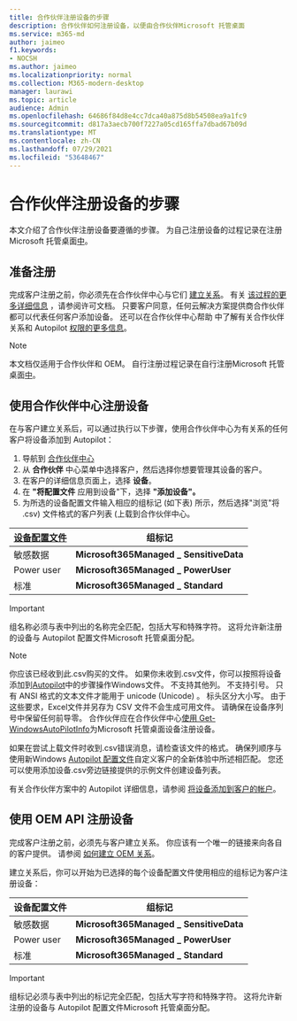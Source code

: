 ```yaml
---
title: 合作伙伴注册设备的步骤
description: 合作伙伴如何注册设备，以便由合作伙伴Microsoft 托管桌面
ms.service: m365-md
author: jaimeo
f1.keywords:
- NOCSH
ms.author: jaimeo
ms.localizationpriority: normal
ms.collection: M365-modern-desktop
manager: laurawi
ms.topic: article
audience: Admin
ms.openlocfilehash: 64686f84d8e4cc7dca40a875d8b54508ea9a1fc9
ms.sourcegitcommit: d817a3aecb700f7227a05cd165ffa7dbad67b09d
ms.translationtype: MT
ms.contentlocale: zh-CN
ms.lasthandoff: 07/29/2021
ms.locfileid: "53648467"
---
```

# <a name="steps-for-partners-to-register-devices"></a>合作伙伴注册设备的步骤


本文介绍了合作伙伴注册设备要遵循的步骤。 为自己注册设备的过程记录在注册Microsoft 托管桌面[中](register-devices-self.md)。



## <a name="prepare-for-registration"></a>准备注册 
完成客户注册之前，你必须先在合作伙伴中心与它们 [建立关系](https://partner.microsoft.com/dashboard)。 有关 [该过程的更多详细信息](/windows/deployment/windows-autopilot/registration-auth#csp-authorization) ，请参阅许可文档。 只要客户同意，任何云解决方案提供商合作伙伴都可以代表任何客户添加设备。 还可以在合作伙伴中心帮助 中了解有关合作伙伴关系和 Autopilot [权限的更多信息](/partner-center/customers_revoke_admin_privileges#windows-autopilot)。


> [!NOTE]
> 本文档仅适用于合作伙伴和 OEM。 自行注册过程记录在自行注册Microsoft 托管桌面[中](register-devices-self.md)。


## <a name="register-devices-by-using-partner-center"></a>使用合作伙伴中心注册设备

在与客户建立关系后，可以通过执行以下步骤，使用合作伙伴中心为有关系的任何客户将设备添加到 Autopilot：

1. 导航到 [合作伙伴中心](https://partner.microsoft.com/dashboard)
2. 从 **合作伙伴** 中心菜单中选择客户，然后选择你想要管理其设备的客户。
3. 在客户的详细信息页面上，选择 **设备**。
4. 在 **"将配置文件** 应用到设备"下，选择 **"添加设备"。**
5. 为所选的设备配置文件输入相应的组标记 (如下表) 所示，然后选择"浏览"将 .csv) 文件格式的客户列表 (上载到合作伙伴中心。

|[设备配置文件](../service-description/profiles.md)  |组标记  |
|---------|---------|
|敏感数据     |**Microsoft365Managed \_ SensitiveData**    |
|Power user     | **Microsoft365Managed \_ PowerUser**          |
|标准     | **Microsoft365Managed \_ Standard**        |

> [!IMPORTANT]
> 组名称必须与表中列出的名称完全匹配，包括大写和特殊字符。 这将允许新注册的设备与 Autopilot 配置文件Microsoft 托管桌面分配。

>[!NOTE]
> 你应该已经收到此.csv购买的文件。 如果你未收到.csv文件，你可以按照将设备添加到[Autopilot](/windows/deployment/windows-autopilot/add-devices#collecting-the-hardware-id-from-existing-devices-using-powershell)中的步骤操作Windows文件。 不支持其他列。 不支持引号。 只有 ANSI 格式的文本文件才能用于 unicode (Unicode) 。 标头区分大小写。 由于这些要求，Excel文件并另存为 CSV 文件不会生成可用文件。 请确保在设备序列号中保留任何前导零。 合作伙伴应在合作伙伴中心[使用 Get-WindowsAutoPilotInfo](https://www.powershellgallery.com/packages/Get-WindowsAutoPilotInfo)为Microsoft 托管桌面设备注册设备。

如果在尝试上载文件时收到.csv错误消息，请检查该文件的格式。 确保列顺序与使用新Windows [Autopilot 配置文件](/partner-center/autopilot#add-devices-to-a-customers-account)自定义客户的全新体验中所述相匹配。 您还可以使用添加设备.csv旁边链接提供的示例文件创建设备列表。  

有关合作伙伴方案中的 Autopilot 详细信息，请参阅 [将设备添加到客户的帐户](/partner-center/autopilot#add-devices-to-a-customers-account)。


## <a name="register-devices-by-using-the-oem-api"></a>使用 OEM API 注册设备

完成客户注册之前，必须先与客户建立关系。 你应该有一个唯一的链接来向各自的客户提供。 请参阅 [如何建立 OEM 关系](/windows/deployment/windows-autopilot/registration-auth#oem-authorization)。

建立关系后，你可以开始为已选择的每个设备配置文件使用相应的组标记为客户注册设备：


|设备配置文件  |组标记  |
|---------|---------|
|敏感数据     | **Microsoft365Managed \_ SensitiveData**     |
|Power user     | **Microsoft365Managed \_ PowerUser**          |
|标准     | **Microsoft365Managed \_ Standard**      |

> [!IMPORTANT]
> 组标记必须与表中列出的标记完全匹配，包括大写字符和特殊字符。 这将允许新注册的设备与 Autopilot 配置文件Microsoft 托管桌面分配。
